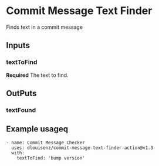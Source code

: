 # Commit Message Text Finder

Finds text in a commit message

## Inputs

### textToFind

**Required** The text to find.

## OutPuts

### textFound

## Example usageq

```
- name: Commit Message Checker
  uses: dlouisenz/commit-message-text-finder-action@v1.3
  with:
    textToFind: 'bump version'
```
